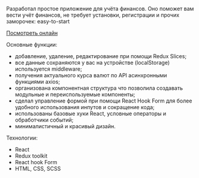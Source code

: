 Разработал простое приложение для учёта финансов. 
Оно поможет вам вести учёт финансов, не требует установки, регистрации и прочих заморочек: easy-to-start

[Посмотреть онлайн](https://dmitrii-reyo-economic.netlify.app/)

Основные функции:
- добавление, удаление, редактирование при помощи Redux Slices;
- все данные сохраняются у вас на устройстве (localStorage) используется middleware;
- получения актуального курса валют по API асинхронными функциями axios;
- организована компонентная структура что позволила создавать модульные и переиспользуемые компоненты;
- сделал управление формой при помощи React Hook Form для более удобного использования инпутов и сокращение кода;
- использованы базовые хуки React, условные операторы и обработчики событий;
- минималистичный и красивый дизайн.

Технологии:
- React
- Redux toolkit
- React hook Form
- HTML, CSS, SCSS

